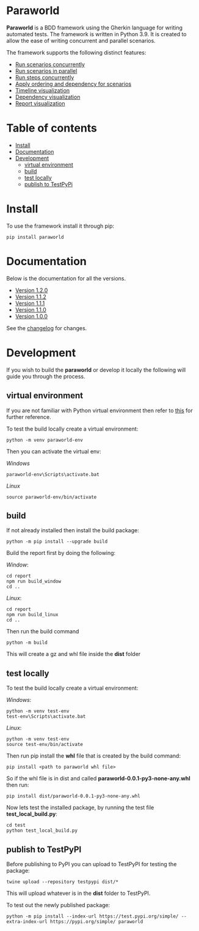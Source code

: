 # Paraworld

**Paraworld** is a BDD framework using the Gherkin language for writing automated tests. The framework is written in Python 3.9.
It is created to allow the ease of writing concurrent and parallel scenarios.

The framework supports the following distinct features:

- [Run scenarios concurrently](docs/version1.1.0/dependency-graph.md#concurrent-scenarios)
- [Run scenarios in parallel](docs/version1.1.0/dependency-graph.md#parallel-scenarios)
- [Run steps concurrently](docs/version1.1.0/dependency-graph.md#concurrent-steps)
- [Apply ordering and dependency for scenarios](docs/version1.1.0/dependency-graph.md#dependency)
- [Timeline visualization](docs/version1.1.0/dependency-graph.md#timeline-visualization)
- [Dependency visualization](docs/version1.1.0/dependency-graph.md#dependency-graph)
- [Report visualization](docs/version1.1.0/dependency-graph.md#report-visualization)

# Table of contents


- [Install](#install)
- [Documentation](#documentation)
- [Development](#development)
  - [virtual environment](#virtual-environment)
  - [build](#build)
  - [test locally](#test-locally)
  - [publish to TestPyPi](#publish-to-testpypi)


# Install

To use the framework install it through pip:

```shell
pip install paraworld
```

# Documentation

Below is the documentation for all the versions.

- [Version 1.2.0](docs/version1.2.0/main.md#paraworld)
- [Version 1.1.2](docs/version1.1.2/main.md#paraworld)
- [Version 1.1.1](docs/version1.1.1/main.md#paraworld)
- [Version 1.1.0](docs/version1.1.0/main.md#paraworld)
- [Version 1.0.0](docs/version1.0.0/main.md#paraworld)

See the [changelog](CHANGELOG.md) for changes.

# Development

If you wish to build the **paraworld** or develop it locally the following will guide you through the process.


## virtual environment

If you are not familiar with Python virtual environment then refer to [this](https://docs.python.org/3/library/venv.html) for further reference.

To test the build locally create a virtual environment:

```shell
python -m venv paraworld-env
```

Then you can activate the virtual env:

*Windows*

```shell
paraworld-env\Scripts\activate.bat
```

*Linux*
```shell
source paraworld-env/bin/activate
```

## build

If not already installed then install the build package:

```shell
python -m pip install --upgrade build
```

Build the report first by doing the following:

*Window*:

```shell
cd report
npm run build_window
cd ..
```

*Linux*:
```shell
cd report
npm run build_linux
cd ..
```

Then run the build command

```shell
python -m build
```

This will create a gz and whl file inside the **dist** folder

## test locally

To test the build locally create a virtual environment:

*Windows*:

```shell
python -m venv test-env
test-env\Scripts\activate.bat
```

*Linux*:
```shell
python -m venv test-env
source test-env/bin/activate
```

Then run pip install the **whl** file that is created by the build command:

```shell
pip install <path to paraworld whl file>
```

So if the whl file is in dist and called **paraworld-0.0.1-py3-none-any.whl** then run:

```shell
pip install dist/paraworld-0.0.1-py3-none-any.whl
```

Now lets test the installed package, by running the test file **test_local_build.py**:

```shell
cd test
python test_local_build.py
```

## publish to TestPyPI

Before publishing to PyPI you can upload to TestPyPI for testing the package:

```shell
twine upload --repository testpypi dist/*
``` 

This will upload whatever is in the **dist** folder to TestPyPI.

To test out the newly published package:

```shell
python -m pip install --index-url https://test.pypi.org/simple/ --extra-index-url https://pypi.org/simple/ paraworld
```